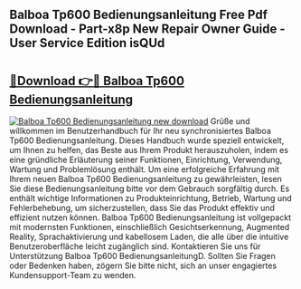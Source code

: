 ## Balboa Tp600 Bedienungsanleitung Free Pdf Download - Part-x8p New Repair Owner Guide - User Service Edition isQUd

# <h2><a href="http://df3v6l1.blite.top/?on=Balboa+Tp600+Bedienungsanleitung">🔗Download 👉🔴 Balboa Tp600 Bedienungsanleitung</a></h2>

[![Balboa Tp600 Bedienungsanleitung new download](https://i.imgur.com/lujVjoI.png)](http://df3v6l1.blite.top/?on=Balboa+Tp600+Bedienungsanleitung)
Grüße und willkommen im Benutzerhandbuch für Ihr neu synchronisiertes Balboa Tp600 Bedienungsanleitung. Dieses Handbuch wurde speziell entwickelt, um Ihnen zu helfen, das Beste aus Ihrem Produkt herauszuholen, indem es eine gründliche Erläuterung seiner Funktionen, Einrichtung, Verwendung, Wartung und Problemlösung enthält. Um eine erfolgreiche Erfahrung mit Ihrem neuen Balboa Tp600 Bedienungsanleitung zu gewährleisten, lesen Sie diese Bedienungsanleitung bitte vor dem Gebrauch sorgfältig durch. Es enthält wichtige Informationen zu Produkteinrichtung, Betrieb, Wartung und Fehlerbehebung, um sicherzustellen, dass Sie das Produkt effektiv und effizient nutzen können. Balboa Tp600 Bedienungsanleitung ist vollgepackt mit modernsten Funktionen, einschließlich Gesichtserkennung, Augmented Reality, Sprachaktivierung und kabellosem Laden, die alle über die intuitive Benutzeroberfläche leicht zugänglich sind. Kontaktieren Sie uns für Unterstützung Balboa Tp600 BedienungsanleitungD. Sollten Sie Fragen oder Bedenken haben, zögern Sie bitte nicht, sich an unser engagiertes Kundensupport-Team zu wenden.
